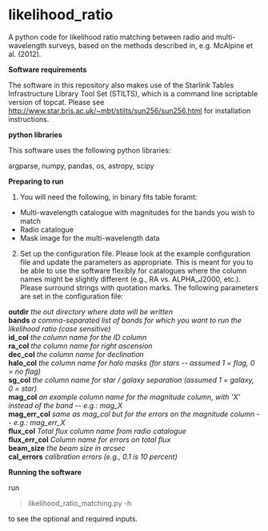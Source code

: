 # likelihood_ratio
A python code for likelihood ratio matching between radio and multi-wavelength surveys, based on the methods described in, e.g. McAlpine et al. (2012).

**Software requirements**

The software in this repository also makes use of the Starlink Tables Infrastructure Library Tool Set (STILTS), which is a command line scriptable version of topcat.  Please see http://www.star.bris.ac.uk/~mbt/stilts/sun256/sun256.html for installation instructions. 

**python libraries**

This software uses the following python libraries:

argparse, numpy, pandas, os, astropy, scipy

**Preparing to run**

1. You will need the following, in binary fits table foramt:  

- Multi-wavelength catalogue with magnitudes for the bands you wish to match  
- Radio catalogue  
- Mask image for the multi-wavelength data

2. Set up the configuration file. Please look at the example configuration file and update the parameters as appropriate. This is meant for you to be able to use the software flexibly for catalogues where the column names might be slightly different (e.g., RA vs. ALPHA_J2000, etc.). Please surround strings with quotation marks. The following parameters are set in the configuration file:

**outdir**          *the out directory where data will be written*  
**bands**             *a comma-separated list of bands for which you want to run the likelihood ratio (case sensitive)*  
**id_col**            *the column name for the ID column*  
**ra_col**            *the column name for right ascension*  
**dec_col**           *the column name for declination*  
**halo_col**          *the column name for halo masks (for stars -- assumed 1 = flag, 0 = no flag)*  
**sg_col**             *the column name for star / galaxy separation (assumed 1 = galaxy, 0 = star)*  
**mag_col**           *an example column name for the magnitude column, with 'X' instead of the band -- e.g.: mag_X*  
**mag_err_col**       *same as mag_col but for the errors on the magnitude column -- e.g.: mag_err_X*  
**flux_col**          *Total flux column name from radio catalogue*  
**flux_err_col**      *Column name for errors on total flux*  
**beam_size**         *the beam size in arcsec*  
**cal_errors**        *calibration errors (e.g., 0.1 is 10 percent)*


**Running the software**

run  
> likelihood_ratio_matching.py -h  

to see the optional and required inputs.
